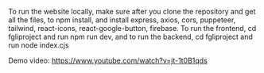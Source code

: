 To run the website locally, make sure after you clone the repository and get all the files, to npm install, and install express, axios, cors, puppeteer, tailwind, react-icons, react-google-button, firebase.
To run the frontend, cd fgliproject and run npm run dev, and to run the backend, cd fgliproject and run node index.cjs

Demo video: https://www.youtube.com/watch?v=jt-1t0B1qds
